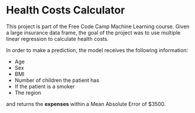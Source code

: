 # Health Costs Calculator

This project is part of the Free Code Camp Machine Learning course. Given a large insurance data frame, the goal of the project was to use multiple linear regression to calculate health costs.

In order to make a prediction, the model receives the following information:

- Age
- Sex
- BMI
- Number of children the patient has
- If the patient is a smoker
- The region

and returns the **expenses** within a Mean Absolute Error of $3500.
